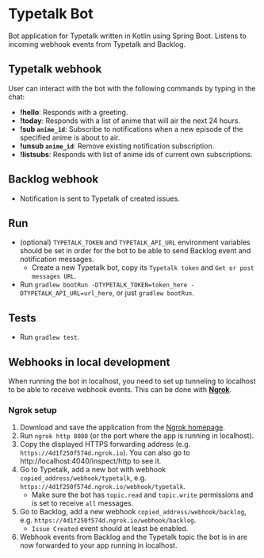 # Typetalk Bot

Bot application for Typetalk written in Kotlin using Spring Boot.
Listens to incoming webhook events from Typetalk and Backlog.

## Typetalk webhook

User can interact with the bot with the following commands by typing in the chat:

* **!hello**: Responds with a greeting.
* **!today**: Responds with a list of anime that will air the next 24 hours.
* **!sub `anime_id`**: Subscribe to notifications when a new episode of the specified anime is about to air.
* **!unsub `anime_id`**: Remove existing notification subscription.
* **!listsubs**: Responds with list of anime ids of current own subscriptions.

## Backlog webhook

* Notification is sent to Typetalk of created issues.

## Run

* (optional) `TYPETALK_TOKEN` and `TYPETALK_API_URL` environment variables should be set in order for the bot to be able
 to send Backlog event and notification messages.
    * Create a new Typetalk bot, copy its `Typetalk token` and `Get or post messages URL`.
* Run `gradlew bootRun -DTYPETALK_TOKEN=token_here -DTYPETALK_API_URL=url_here`, or just `gradlew bootRun`.

## Tests

* Run `gradlew test`.

## Webhooks in local development

When running the bot in localhost, you need to set up tunneling to localhost to be able to receive webhook events.
This can be done with **[Ngrok][1]**.

### Ngrok setup

1. Download and save the application from the [Ngrok homepage][1].
2. Run `ngrok http 8080` (or the port where the app is running in localhost).
3. Copy the displayed HTTPS forwarding address (e.g. `https://4d1f250f574d.ngrok.io`). You can also go to 
    http://localhost:4040/inspect/http to see it.
4. Go to Typetalk, add a new bot with webhook `copied_address/webhook/typetalk`,
    e.g. `https://4d1f250f574d.ngrok.io/webhook/typetalk`. 
    * Make sure the bot has `topic.read` and `topic.write` permissions and is set to receive `all` messages.
5. Go to Backlog, add a new webhook `copied_address/webhook/backlog`,
    e.g. `https://4d1f250f574d.ngrok.io/webhook/backlog`.
    * `Issue Created` event should at least be enabled.
5. Webhook events from Backlog and the Typetalk topic the bot is in are now forwarded to your app running in localhost.

[1]: https://ngrok.com/